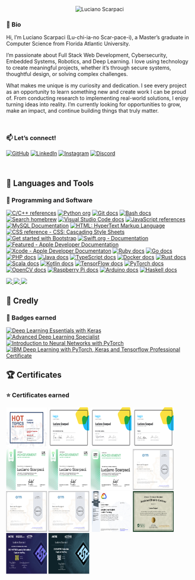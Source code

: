 <p align="center">
    <img src="https://user-images.githubusercontent.com/16402942/209362180-afdbd938-7082-4f03-a7d1-655ef9777fc1.png" alt="Luciano Scarpaci" />
</p>
<h3>📝 Bio</h3>
<p>
Hi, I’m Luciano Scarpaci (Lu-chi-ia-no Scar-pace-i), a Master’s graduate in Computer Science from Florida Atlantic University.
</p>
<p>
I’m passionate about Full Stack Web Development, Cybersecurity, Embedded Systems, Robotics, and Deep Learning. I love using technology to create meaningful projects, whether it’s through secure systems, thoughtful design, or solving complex challenges.
</p>
<p>
What makes me unique is my curiosity and dedication. I see every project as an opportunity to learn something new and create work I can be proud of. From conducting research to implementing real-world solutions, I enjoy turning ideas into reality. I’m currently looking for opportunities to grow, make an impact, and continue building things that truly matter.
</p>
<br>
<h3>📫 Let’s connect!</h3>
<p align="left">
    <a href="https://github.com/lucianoscarpaci">
        <img alt="GitHub" title="lucianoscarpaci" src="https://img.shields.io/badge/GitHub-black.svg?style=for-the-badge&logo=github&logoColor=white" alt="GitHub"></a>
    <a href="https://www.linkedin.com/in/lucianoscarpaci/">
        <img alt="LinkedIn" title="lucianoscarpaci" src="https://img.shields.io/badge/LinkedIn-blue.svg?style=for-the-badge&logo=linkedin&logoColor=white" ></a>
    <a href="https://instagram.com/lucianoscarpa.ci">
        <img alt="Instagram" title="lucianoscarpa.ci" src="https://img.shields.io/badge/Instagram-%23E4405F.svg?style=for-the-badge&logo=instagram&logoColor=white"></a>
    <a href="lucianoscarpaci">
        <img alt="Discord" title="lucianoscarpaci" src="https://img.shields.io/badge/Discord-4E5D94?style=for-the-badge&logoColor=white"></a>
</p>
<br>
<h2>📠 Languages and Tools </h2>
<h3>💾 Programming and Software </h3>
<p align="left">
    <a href="https://www.tutorialspoint.com/cplusplus/index.htm">
        <img alt="C/C++ references" title="C/C++ references" src="https://custom-icon-badges.demolab.com/badge/-C/C++-blue?style=for-the-badge&logoColor=white&logo=c"/></a>
    <a href="https://www.python.org/">
        <img alt="Python org" title="Python org" src="https://custom-icon-badges.demolab.com/badge/-Python-FEFE64?style=for-the-badge&logoColor=blue&logo=Python"/></a>
    <a href="https://git-scm.com/docs">
        <img alt="Git docs" title="Git docs" src="https://custom-icon-badges.demolab.com/badge/-Git-orange?style=for-the-badge&logoColor=black&logo=Git"/></a>
    <a href="https://www.gnu.org/software/bash/manual/bash.html">
        <img alt="Bash docs" title="Bash docs" src="https://custom-icon-badges.demolab.com/badge/-Bash-white?style=for-the-badge&logoColor=black&logo=gnubash"/></a>
    <a href="https://brew.sh/">
        <img alt="Search homebrew" title="Search homebrew" src="https://custom-icon-badges.demolab.com/badge/-Homebrew-FFDF7F?style=for-the-badge&logoColor=black&logo=Homebrew"></a>
    <a href="https://code.visualstudio.com/docs">
        <img alt="Visual Studio Code docs" title="Visual Studio Code docs" src="https://custom-icon-badges.demolab.com/badge/-Visual%20Studio%20Code-white?style=for-the-badge&logoColor=blue&logo=visualstudiocode"></a>
    <a href="https://developer.mozilla.org/en-US/docs/Web/JavaScript">
        <img alt="JavaScript references" title="JavaScript references"
        src="https://custom-icon-badges.demolab.com/badge/-JavaScript-FEFE64?style=for-the-badge&logoColor=black&logo=JavaScript"></a>
    <a href="https://dev.mysql.com/doc/">
        <img alt="MySQL Documentation" title="MySQL Documentation" 
        src="https://custom-icon-badges.demolab.com/badge/-MySQL-00FFFF?style=for-the-badge&logoColor=black&logo=MySQL"></a>
    <a href="https://developer.mozilla.org/en-US/docs/Web/HTML">
        <img alt="HTML: HyperText Markup Language" title="HTML: HyperText Markup Language" src="https://custom-icon-badges.demolab.com/badge/-HTML-orange?style=for-the-badge&logoColor=black&logo=HTML5"></a>
    <a href="https://developer.mozilla.org/en-US/docs/Web/CSS/Reference">
        <img alt="CSS reference - CSS: Cascading Style Sheets" title="CSS reference - CSS: Cascading Style Sheets" src="https://custom-icon-badges.demolab.com/badge/-CSS-blue?style=for-the-badge&logoColor=black&logo=CSS3"></a>
    <a href="https://getbootstrap.com/docs/5.2/getting-started/introduction/">
        <img alt="Get started with Bootstrap" title="Get started with Bootstrap docs"
        src="https://custom-icon-badges.demolab.com/badge/-Bootstrap-8A00FF?style=for-the-badge&logoColor=white&logo=Bootstrap"></a>
    <a href="https://www.swift.org/documentation/">
        <img alt="Swift.org - Documentation" title="Swift.org - Documentation"
        src="https://custom-icon-badges.demolab.com/badge/-Swift-orange?style=for-the-badge&logoColor=white&logo=Swift"></a>
    <a href="https://developer.apple.com/documentation/">
        <img alt="Featured - Apple Developer Documentation" title="Featured - Apple Developer Documentation" src="https://custom-icon-badges.demolab.com/badge/-iOS-C0C0C0?style=for-the-badge&logoColor=black&logo=iOS"></a>
    <a href="https://developer.apple.com/documentation/xcode">
        <img alt="Xcode - Apple Developer Documentaton" title="Xcode Apple Developer Documentation" src="https://custom-icon-badges.demolab.com/badge/-Xcode-blue?style=for-the-badge&logoColor=white&logo=xcode"></a>
    <a href="https://www.ruby-lang.org/en/documentation/">
        <img alt="Ruby docs" title="Ruby docs" src="https://custom-icon-badges.demolab.com/badge/-Ruby-CC342D?style=for-the-badge&logoColor=white&logo=ruby"/></a>
    <a href="https://golang.org/doc/">
        <img alt="Go docs" title="Go docs" src="https://custom-icon-badges.demolab.com/badge/-Go-29BEB0?style=for-the-badge&logoColor=white&logo=go"/></a>
    <a href="https://www.php.net/docs.php">
        <img alt="PHP docs" title="PHP docs" src="https://custom-icon-badges.demolab.com/badge/-PHP-777BB4?style=for-the-badge&logoColor=white&logo=php"/></a>
    <a href="https://www.java.com/en/download/help/index.html">
        <img alt="Java docs" title="Java docs" src="https://custom-icon-badges.demolab.com/badge/-Java-007396?style=for-the-badge&logoColor=white&logo=java"/></a>
    <a href="https://www.typescriptlang.org/docs/">
        <img alt="TypeScript docs" title="TypeScript docs" src="https://custom-icon-badges.demolab.com/badge/-TypeScript-007ACC?style=for-the-badge&logoColor=white&logo=typescript"/></a>
    <a href="https://www.docker.com/get-started">
        <img alt="Docker docs" title="Docker docs" src="https://custom-icon-badges.demolab.com/badge/-Docker-2496ED?style=for-the-badge&logoColor=white&logo=docker"/></a>
    <a href="https://www.rust-lang.org/learn">
        <img alt="Rust docs" title="Rust docs" src="https://custom-icon-badges.demolab.com/badge/-Rust-black?style=for-the-badge&logoColor=white&logo=rust"/></a>
    <a href="https://www.scala-lang.org/documentation/">
        <img alt="Scala docs" title="Scala docs" src="https://custom-icon-badges.demolab.com/badge/-Scala-DC322F?style=for-the-badge&logoColor=white&logo=scala"/></a>
    <a href="https://www.kotlinlang.org/docs/home.html">
        <img alt="Kotlin docs" title="Kotlin docs" src="https://custom-icon-badges.demolab.com/badge/-Kotlin-0095D5?style=for-the-badge&logoColor=white&logo=kotlin"/></a>
    <a href ="https://www.tensorflow.org/">
        <img alt="TensorFlow docs" title="TensorFlow docs" src="https://custom-icon-badges.demolab.com/badge/-TensorFlow-FF6F00?style=for-the-badge&logoColor=white&logo=tensorflow"/></a>
    <a href="https://pytorch.org/docs/stable/index.html">
        <img alt="PyTorch docs" title="PyTorch docs" src="https://custom-icon-badges.demolab.com/badge/-PyTorch-EE4C2C?style=for-the-badge&logoColor=white&logo=pytorch"/></a>
    <a href="https://opencv.org/">
        <img alt="OpenCV docs" title="OpenCV docs" src="https://custom-icon-badges.demolab.com/badge/-OpenCV-5C3EE8?style=for-the-badge&logoColor=white&logo=opencv"/></a>
    <a href="https://www.raspberrypi.org/documentation/">
        <img alt="Raspberry Pi docs" title="Raspberry Pi docs" src="https://custom-icon-badges.demolab.com/badge/-Raspberry%20Pi-C51A4A?style=for-the-badge&logoColor=white&logo=raspberrypi"/></a>
    <a href="https://www.arduino.cc/reference/en/">
        <img alt="Arduino docs" title="Arduino docs" src="https://custom-icon-badges.demolab.com/badge/-Arduino-00979D?style=for-the-badge&logoColor=white&logo=arduino"/></a>
    <a href="https://www.haskell.org/documentation/">
        <img alt="Haskell docs" title="Haskell docs" src="https://custom-icon-badges.demolab.com/badge/-Haskell-5D4F85?style=for-the-badge&logoColor=white&logo=haskell"/></a>
    </p>
    <a href="github-readme-stats.vercel.app">
        <img height="180em" src="https://github-readme-stats.vercel.app/api/top-langs/?username=lucianoscarpaci&layout=compact&langs_count=14&theme=dracula&custom_title=🔝🌐📊%20Top%20Languages&hide=jupyter%20notebook,html,cpp&cache_seconds=1" style="max-width: 100%;" />
        <img height="180em" src="https://github-readme-stats.vercel.app/api?username=lucianoscarpaci&show_icons=true&hide=prs,contribs&show=issues&card_width=138&theme=dracula&custom_title=📊%20GitHub%20Stats&include_all_commits=true&rank_icon=github&count_private=true&ring_color=C51A4A&cache_seconds=1"
        style="max-width: 100%;" />
        <img height="180em" src="https://nirzak-streak-stats.vercel.app/?user=lucianoscarpaci&theme=dracula&hide_border=true&cache_seconds=1" style="max-width: 100%;" />
    </a>
    <br>
</p>
          

<h2>🏅 Credly </h2>
<h3>🏅 Badges earned </h3>
<!--START_SECTION:badges-->

[![Deep Learning Essentials with Keras](https://images.credly.com/size/110x110/images/91de936a-1322-446d-9ea6-949d78c57428/image.png)](http://www.credly.com/badges/8034c13a-a661-421b-82ef-18d78adae91a "Deep Learning Essentials with Keras")
[![Advanced Deep Learning Specialist](https://images.credly.com/size/110x110/images/3e91c6f6-1d05-4b40-9005-4344e35edaff/Coursera_20Advanced_20Deep_20Learning_20Specialist.png)](http://www.credly.com/badges/f71080ea-a607-4c2e-82a6-040458f6e0d2 "Advanced Deep Learning Specialist")
[![Introduction to Neural Networks with PyTorch](https://images.credly.com/size/110x110/images/335a694d-1fc4-4c83-a467-f140862a0a1e/Coursera_20Introduction_20to_20Neural_20Networks_20with_20PyTorch.png)](http://www.credly.com/badges/f7dff4d7-fa47-4ff8-bba0-2044f1643feb "Introduction to Neural Networks with PyTorch")
[![IBM Deep Learning with PyTorch, Keras and Tensorflow Professional Certificate](https://images.credly.com/size/110x110/images/973d7ca2-c74e-4f2c-8be8-80b32bbe18f3/Coursera_20IBM_20Deep_20Learning_20with_20PyTorch_20Keras_20and_20Tensorflow_20Prof_20Cert.png)](http://www.credly.com/badges/c27ff6fd-97ea-431c-b1bc-2d096d7d8bd7 "IBM Deep Learning with PyTorch, Keras and Tensorflow Professional Certificate")
<!--END_SECTION:badges-->
<h2>🏆 Certificates </h2>
<h3>⭐️ Certificates earned </h3>
<p align="left">
    <img src="https://raw.githubusercontent.com/lucianoscarpaci/lucianoscarpaci/main/Certificates/Bootcamp%20Cert.%2C%20Luciano%20Scarpaci.png" alt="Bootcamp Certificate" width="110px" height="110px" />
    <img src="https://raw.githubusercontent.com/lucianoscarpaci/lucianoscarpaci/main/Certificates/Luciano%20Scarpaci%20-%20Intro%20to%20Machine%20Learning.png" alt="Intro to Machine Learning" width="110px" height="110px" />
    <img src="https://raw.githubusercontent.com/lucianoscarpaci/lucianoscarpaci/main/Certificates/Luciano%20Scarpaci%20-%20Intro%20to%20Deep%20Learning.png" alt="Intro to Deep Learning" width="110px" height="110px" />
    <img src="https://raw.githubusercontent.com/lucianoscarpaci/lucianoscarpaci/main/Certificates/Luciano%20Scarpaci%20-%20Python.png" alt="Python" width="110px" height="110px" />
    <img src="https://raw.githubusercontent.com/lucianoscarpaci/lucianoscarpaci/main/Certificates/Luciano%20Scarpaci%20cybersec.png" alt="Cybersecurity" width="110px" height="110px" />
    <img src="https://raw.githubusercontent.com/lucianoscarpaci/lucianoscarpaci/main/Certificates/Luciano%20Scarpaci%20swiftdev.png" alt="iOS Developer" width="110px" height="110px" />
    <img src="https://raw.githubusercontent.com/lucianoscarpaci/lucianoscarpaci/main/Certificates/Luciano%20Scarpaci%20-%20Tech%20Prep.png" alt="Technical Interview Prep" width="110px" height="110px" />
    <img src="https://raw.githubusercontent.com/lucianoscarpaci/lucianoscarpaci/main/Certificates/Coursera%20FZE6CAF6J9EV.png" alt="ARM Cortex-M Processors Overview" width="110px" height="110px" />
    <img src="https://raw.githubusercontent.com/lucianoscarpaci/lucianoscarpaci/main/Certificates/Coursera%20V2Y91PLDWC4K.png" alt="Armv8-M Architecture Fundamentals" width="110px" height="110px" />
    <img src="https://raw.githubusercontent.com/lucianoscarpaci/lucianoscarpaci/main/Certificates/Coursera%20DY4MTGZ6VX5H.png" alt="Cortex-M Software Development Fundamentals" width="110px" height="110px" />
    <img src="https://raw.githubusercontent.com/lucianoscarpaci/lucianoscarpaci/main/Certificates/Coursera%20R9FA9C2F2RXA.png" alt="Google Cloud Digital Leader Training" width="110px" height="110px" />
    <img src="https://raw.githubusercontent.com/lucianoscarpaci/lucianoscarpaci/main/Certificates/Luciano%20Scarpaci%20NAI.png" alt="National Academy Inventors Certificate" width="110px" height="110px" />
    <img src="https://raw.githubusercontent.com/lucianoscarpaci/lucianoscarpaci/main/Certificates/2024%20Mitre%20ECTF.png" width="110px" height="110px" alt="2024 Mitre ECTF" />
    <img src="https://raw.githubusercontent.com/lucianoscarpaci/lucianoscarpaci/main/Certificates/2025%20Mitre%20ECTF.png" width="110px" height="110px" alt="2025 Mitre ECTF" />
</p>
